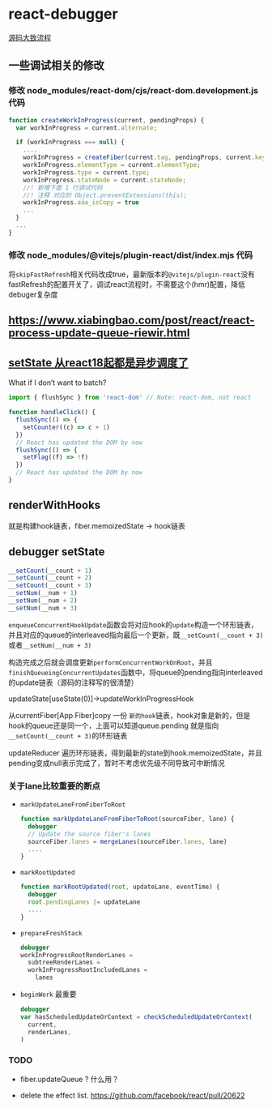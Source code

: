 # react-debugger

[源码大致流程](./readme.svg)

## 一些调试相关的修改

### 修改 node_modules/react-dom/cjs/react-dom.development.js 代码

```js
function createWorkInProgress(current, pendingProps) {
  var workInProgress = current.alternate;

  if (workInProgress === null) {
    ....
    workInProgress = createFiber(current.tag, pendingProps, current.key, current.mode);
    workInProgress.elementType = current.elementType;
    workInProgress.type = current.type;
    workInProgress.stateNode = current.stateNode;
    //! 新增下面 1 行调试代码
    //! 注释 对应的 Object.preventExtensions(this);
    workInProgress.aaa_isCopy = true
    ...
  }
  ...
}

```

### 修改 node_modules/@vitejs/plugin-react/dist/index.mjs 代码

将`skipFastRefresh`相关代码改成true，最新版本的`@vitejs/plugin-react`没有fastRefresh的配置开关了，调试react流程时，不需要这个(hmr)配置，降低debuger复杂度

## https://www.xiabingbao.com/post/react/react-process-update-queue-riewir.html

## [setState 从react18起都是异步调度了](https://github.com/reactwg/react-18/discussions/21)

What if I don’t want to batch?

```js
import { flushSync } from 'react-dom' // Note: react-dom, not react

function handleClick() {
  flushSync(() => {
    setCounter((c) => c + 1)
  })
  // React has updated the DOM by now
  flushSync(() => {
    setFlag((f) => !f)
  })
  // React has updated the DOM by now
}
```

## renderWithHooks

就是构建hook链表，fiber.memoizedState -> hook链表

## debugger setState

```js
__setCount(__count + 1)
__setCount(__count + 2)
__setCount(__count + 3)
__setNum(__num + 1)
__setNum(__num + 2)
__setNum(__num + 3)
```

`enqueueConcurrentHookUpdate`函数会将对应hook的`update`构造一个环形链表，并且对应的queue的interleaved指向最后一个更新，既`__setCount(__count + 3)`或者`__setNum(__num + 3)`

构造完成之后就会调度更新`performConcurrentWorkOnRoot`，并且`finishQueueingConcurrentUpdates`函数中，将queue的pending指向interleaved的update链表（源码的注释写的很清楚）

updateState[useState(0)]->updateWorkInProgressHook

从currentFiber[App Fiber]copy 一份 `新的hook`链表，hook对象是新的，但是hook的queue还是同一个，上面可以知道queue.pending 就是指向`__setCount(__count + 3)`的环形链表

updateReducer 遍历环形链表，得到最新的state到hook.memoizedState，并且pending变成null表示完成了，暂时不考虑优先级不同导致可中断情况

### 关于lane比较重要的断点

- `markUpdateLaneFromFiberToRoot`

  ```js
  function markUpdateLaneFromFiberToRoot(sourceFiber, lane) {
    debugger
    // Update the source fiber's lanes
    sourceFiber.lanes = mergeLanes(sourceFiber.lanes, lane)
    ....
  }
  ```

- `markRootUpdated`
  ```js
  function markRootUpdated(root, updateLane, eventTime) {
    debugger
    root.pendingLanes |= updateLane
    ....
  }
  ```
- `prepareFreshStack`
  ```js
  debugger
  workInProgressRootRenderLanes =
    subtreeRenderLanes =
    workInProgressRootIncludedLanes =
      lanes
  ```
- `beginWork` 最重要
  ```js
  debugger
  var hasScheduledUpdateOrContext = checkScheduledUpdateOrContext(
    current,
    renderLanes,
  )
  ```

### TODO

- fiber.updateQueue ? 什么用？

- delete the effect list.
  https://github.com/facebook/react/pull/20622
